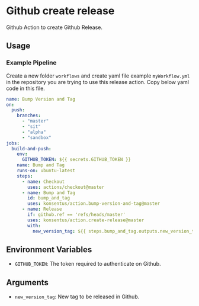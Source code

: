 # Github create release

Github Action to create Github Release.

## Usage

### Example Pipeline

Create a new folder `workflows` and create yaml file example `myWorkflow.yml` in the repository you are trying to use this release action. Copy below yaml code in this file.

```yaml
name: Bump Version and Tag
on:
  push:
    branches:
      - "master"
      - "sit"
      - "alpha"
      - "sandbox"
jobs:
  build-and-push:
    env:
      GITHUB_TOKEN: ${{ secrets.GITHUB_TOKEN }}
    name: Bump and Tag
    runs-on: ubuntu-latest
    steps:
      - name: Checkout
        uses: actions/checkout@master
      - name: Bump and Tag
        id: bump_and_tag
        uses: konsentus/action.bump-version-and-tag@master
      - name: Release
        if: github.ref == 'refs/heads/master'
        uses: konsentus/action.create-release@master
        with:
          new_version_tag: ${{ steps.bump_and_tag.outputs.new_version_tag }}
```
## Environment Variables
- `GITHUB_TOKEN`: The token required to authenticate on Github.

## Arguments

- `new_version_tag`: New tag to be released in Github.
